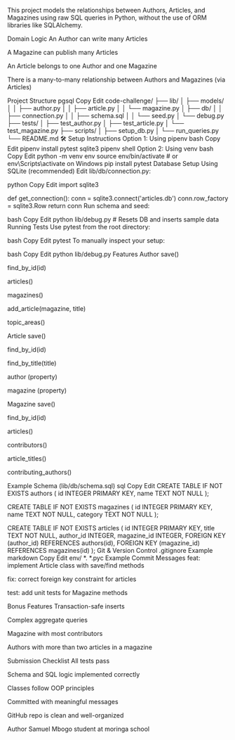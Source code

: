 This project models the relationships between Authors, Articles, and Magazines using raw SQL queries in Python, without the use of ORM libraries like SQLAlchemy.

Domain Logic
An Author can write many Articles

A Magazine can publish many Articles

An Article belongs to one Author and one Magazine

There is a many-to-many relationship between Authors and Magazines (via Articles)

 Project Structure
pgsql
Copy
Edit
code-challenge/
├── lib/
│   ├── models/
│   │   ├── author.py
│   │   ├── article.py
│   │   └── magazine.py
│   ├── db/
│   │   ├── connection.py
│   │   ├── schema.sql
│   │   └── seed.py
│   └── debug.py
├── tests/
│   ├── test_author.py
│   ├── test_article.py
│   └── test_magazine.py
├── scripts/
│   ├── setup_db.py
│   └── run_queries.py
└── README.md
🛠️ Setup Instructions
Option 1: Using pipenv
bash
Copy
Edit
pipenv install pytest sqlite3
pipenv shell
Option 2: Using venv
bash
Copy
Edit
python -m venv env
source env/bin/activate  # or env\Scripts\activate on Windows
pip install pytest
 Database Setup
Using SQLite (recommended)
Edit lib/db/connection.py:

python
Copy
Edit
import sqlite3

def get_connection():
    conn = sqlite3.connect('articles.db')
    conn.row_factory = sqlite3.Row
    return conn
Run schema and seed:

bash
Copy
Edit
python lib/debug.py  # Resets DB and inserts sample data
 Running Tests
Use pytest from the root directory:

bash
Copy
Edit
pytest
To manually inspect your setup:

bash
Copy
Edit
python lib/debug.py
Features
Author
save()

find_by_id(id)

articles()

magazines()

add_article(magazine, title)

topic_areas()

Article
save()

find_by_id(id)

find_by_title(title)

author (property)

magazine (property)

Magazine
save()

find_by_id(id)

articles()

contributors()

article_titles()

contributing_authors()

 Example Schema (lib/db/schema.sql)
sql
Copy
Edit
CREATE TABLE IF NOT EXISTS authors (
    id INTEGER PRIMARY KEY,
    name TEXT NOT NULL
);

CREATE TABLE IF NOT EXISTS magazines (
    id INTEGER PRIMARY KEY,
    name TEXT NOT NULL,
    category TEXT NOT NULL
);

CREATE TABLE IF NOT EXISTS articles (
    id INTEGER PRIMARY KEY,
    title TEXT NOT NULL,
    author_id INTEGER,
    magazine_id INTEGER,
    FOREIGN KEY (author_id) REFERENCES authors(id),
    FOREIGN KEY (magazine_id) REFERENCES magazines(id)
);
 Git & Version Control
.gitignore Example
markdown
Copy
Edit
env/
*.
*.pyc
Example Commit Messages
feat: implement Article class with save/find methods

fix: correct foreign key constraint for articles

test: add unit tests for Magazine methods

 Bonus Features
Transaction-safe inserts

Complex aggregate queries

Magazine with most contributors

Authors with more than two articles in a magazine

 Submission Checklist
 All tests pass

 Schema and SQL logic implemented correctly

 Classes follow OOP principles

 Committed with meaningful messages

 GitHub repo is clean and well-organized

 Author
Samuel Mbogo
student at moringa school
